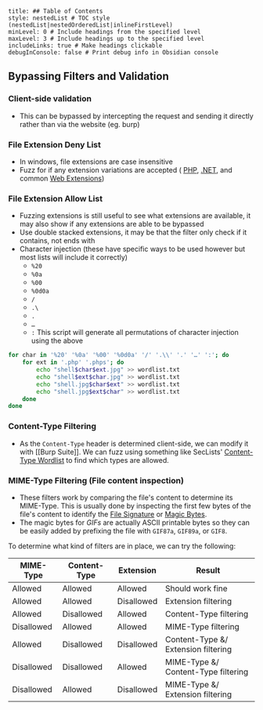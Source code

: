 ```table-of-contents
title: ## Table of Contents
style: nestedList # TOC style (nestedList|nestedOrderedList|inlineFirstLevel)
minLevel: 0 # Include headings from the specified level
maxLevel: 3 # Include headings up to the specified level
includeLinks: true # Make headings clickable
debugInConsole: false # Print debug info in Obsidian console
```
## Bypassing Filters and Validation
### Client-side validation
- This can be bypassed by intercepting the request and sending it directly rather than via the website (eg. burp)

### File Extension Deny List
- In windows, file extensions are case insensitive
- Fuzz for if any extension variations are accepted ( [PHP](https://github.com/swisskyrepo/PayloadsAllTheThings/blob/master/Upload%20Insecure%20Files/Extension%20PHP/extensions.lst), [.NET](https://github.com/swisskyrepo/PayloadsAllTheThings/tree/master/Upload%20Insecure%20Files/Extension%20ASP), and common [Web Extensions](https://github.com/danielmiessler/SecLists/blob/master/Discovery/Web-Content/web-extensions.txt))
### File Extension Allow List
- Fuzzing extensions is still useful to see what extensions are available, it may also show if any extensions are able to be bypassed 
- Use double stacked extensions, it may be that the filter only check if it contains, not ends with
- Character injection (these have specific ways to be used however but most lists will include it correctly)
	- `%20`
	- `%0a`
	- `%00`
	- `%0d0a`
	- `/`
	- `.\`
	- `.`
	- `…`
	- `:`
This script will generate all permutations of character injection using the above
```bash
for char in '%20' '%0a' '%00' '%0d0a' '/' '.\\' '.' '…' ':'; do
    for ext in '.php' '.phps'; do
        echo "shell$char$ext.jpg" >> wordlist.txt
        echo "shell$ext$char.jpg" >> wordlist.txt
        echo "shell.jpg$char$ext" >> wordlist.txt
        echo "shell.jpg$ext$char" >> wordlist.txt
    done
done
```

### Content-Type Filtering
- As the `Content-Type` header is determined client-side, we can modify it with [[Burp Suite]]. We can fuzz using something like SecLists' [Content-Type Wordlist](https://github.com/danielmiessler/SecLists/blob/master/Discovery/Web-Content/web-all-content-types.txt) to find which types are allowed.

### MIME-Type Filtering (File content inspection)
- These filters work by comparing the file's content to determine its MIME-Type. This is usually done by inspecting the first few bytes of the file's content to identify the [File Signature](https://en.wikipedia.org/wiki/List_of_file_signatures) or [Magic Bytes](https://web.archive.org/web/20240522030920/https://opensource.apple.com/source/file/file-23/file/magic/magic.mime).
- The magic bytes for *GIFs* are actually ASCII printable bytes so they can be easily added by prefixing the file with `GIF87a`, `GIF89a`, or `GIF8`.

To determine what kind of filters are in place, we can try the following:

| MIME-Type  | Content-Type | Extension  | Result                              |
| ---------- | ------------ | ---------- | ----------------------------------- |
| Allowed    | Allowed      | Allowed    | Should work fine                    |
| Allowed    | Allowed      | Disallowed | Extension filtering                 |
| Allowed    | Disallowed   | Allowed    | Content-Type filtering              |
| Disallowed | Allowed      | Allowed    | MIME-Type filtering                 |
| Allowed    | Disallowed   | Disallowed | Content-Type &/ Extension filtering |
| Disallowed | Disallowed   | Allowed    | MIME-Type &/ Content-Type filtering |
| Disallowed | Allowed      | Disallowed | MIME-Type &/ Extension filtering    |

